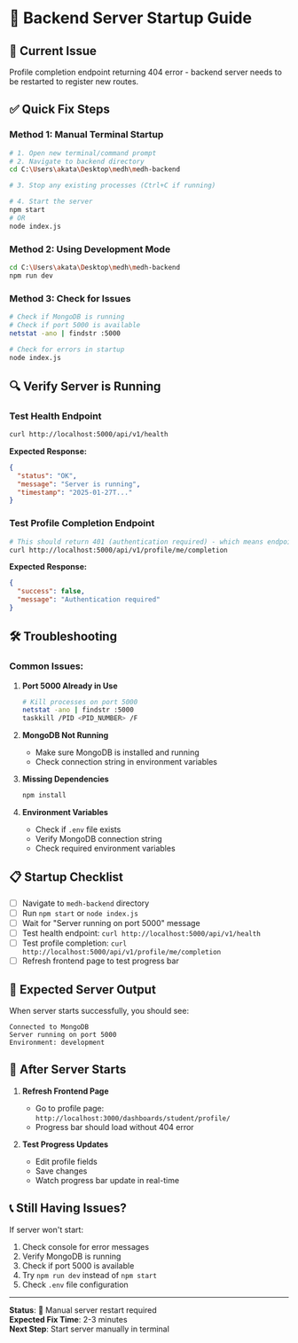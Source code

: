 # 🚀 Backend Server Startup Guide

## 🚨 **Current Issue**
Profile completion endpoint returning 404 error - backend server needs to be restarted to register new routes.

## ✅ **Quick Fix Steps**

### **Method 1: Manual Terminal Startup**
```bash
# 1. Open new terminal/command prompt
# 2. Navigate to backend directory
cd C:\Users\akata\Desktop\medh\medh-backend

# 3. Stop any existing processes (Ctrl+C if running)

# 4. Start the server
npm start
# OR
node index.js
```

### **Method 2: Using Development Mode**
```bash
cd C:\Users\akata\Desktop\medh\medh-backend
npm run dev
```

### **Method 3: Check for Issues**
```bash
# Check if MongoDB is running
# Check if port 5000 is available
netstat -ano | findstr :5000

# Check for errors in startup
node index.js
```

## 🔍 **Verify Server is Running**

### **Test Health Endpoint**
```bash
curl http://localhost:5000/api/v1/health
```

**Expected Response:**
```json
{
  "status": "OK",
  "message": "Server is running",
  "timestamp": "2025-01-27T..."
}
```

### **Test Profile Completion Endpoint**
```bash
# This should return 401 (authentication required) - which means endpoint exists
curl http://localhost:5000/api/v1/profile/me/completion
```

**Expected Response:**
```json
{
  "success": false,
  "message": "Authentication required"
}
```

## 🛠 **Troubleshooting**

### **Common Issues:**

1. **Port 5000 Already in Use**
   ```bash
   # Kill processes on port 5000
   netstat -ano | findstr :5000
   taskkill /PID <PID_NUMBER> /F
   ```

2. **MongoDB Not Running**
   - Make sure MongoDB is installed and running
   - Check connection string in environment variables

3. **Missing Dependencies**
   ```bash
   npm install
   ```

4. **Environment Variables**
   - Check if `.env` file exists
   - Verify MongoDB connection string
   - Check required environment variables

## 📋 **Startup Checklist**

- [ ] Navigate to `medh-backend` directory
- [ ] Run `npm start` or `node index.js`
- [ ] Wait for "Server running on port 5000" message
- [ ] Test health endpoint: `curl http://localhost:5000/api/v1/health`
- [ ] Test profile completion: `curl http://localhost:5000/api/v1/profile/me/completion`
- [ ] Refresh frontend page to test progress bar

## 🎯 **Expected Server Output**

When server starts successfully, you should see:
```
Connected to MongoDB
Server running on port 5000
Environment: development
```

## 🔄 **After Server Starts**

1. **Refresh Frontend Page**
   - Go to profile page: `http://localhost:3000/dashboards/student/profile/`
   - Progress bar should load without 404 error

2. **Test Progress Updates**
   - Edit profile fields
   - Save changes
   - Watch progress bar update in real-time

## 📞 **Still Having Issues?**

If server won't start:
1. Check console for error messages
2. Verify MongoDB is running
3. Check if port 5000 is available
4. Try `npm run dev` instead of `npm start`
5. Check `.env` file configuration

---

**Status**: 🔧 Manual server restart required  
**Expected Fix Time**: 2-3 minutes  
**Next Step**: Start server manually in terminal
